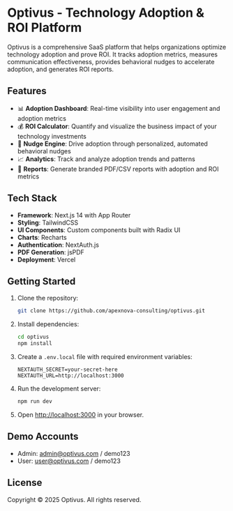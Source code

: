 # Optivus - Technology Adoption & ROI Platform

Optivus is a comprehensive SaaS platform that helps organizations optimize technology adoption and prove ROI. It tracks adoption metrics, measures communication effectiveness, provides behavioral nudges to accelerate adoption, and generates ROI reports.

## Features

- 📊 **Adoption Dashboard**: Real-time visibility into user engagement and adoption metrics
- 💰 **ROI Calculator**: Quantify and visualize the business impact of your technology investments
- 🎯 **Nudge Engine**: Drive adoption through personalized, automated behavioral nudges
- 📈 **Analytics**: Track and analyze adoption trends and patterns
- 📑 **Reports**: Generate branded PDF/CSV reports with adoption and ROI metrics

## Tech Stack

- **Framework**: Next.js 14 with App Router
- **Styling**: TailwindCSS
- **UI Components**: Custom components built with Radix UI
- **Charts**: Recharts
- **Authentication**: NextAuth.js
- **PDF Generation**: jsPDF
- **Deployment**: Vercel

## Getting Started

1. Clone the repository:
   ```bash
   git clone https://github.com/apexnova-consulting/optivus.git
   ```

2. Install dependencies:
   ```bash
   cd optivus
   npm install
   ```

3. Create a `.env.local` file with required environment variables:
   ```
   NEXTAUTH_SECRET=your-secret-here
   NEXTAUTH_URL=http://localhost:3000
   ```

4. Run the development server:
   ```bash
   npm run dev
   ```

5. Open [http://localhost:3000](http://localhost:3000) in your browser.

## Demo Accounts

- Admin: admin@optivus.com / demo123
- User: user@optivus.com / demo123

## License

Copyright © 2025 Optivus. All rights reserved.